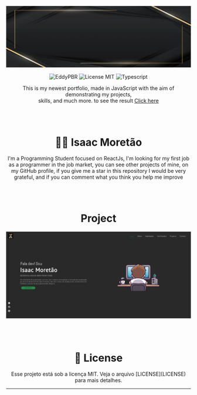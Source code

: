 <img src='./assets/VidioRedme.gif' />

<p align="center">
  <img alt="EddyPBR" src="https://img.shields.io/badge/Developed%20by%3A-IsaacMoretao-%23DD3B3F" />
  <img alt="License MIT" src="https://img.shields.io/badge/License-MIT-%2398C611" />
  <img alt="Typescript" src="https://img.shields.io/badge/Main%20lenguage-Html-%232F74C0" /> <br />
</p> 
<p align="center">
This is my newest portfolio, made in JavaScript with the aim of demonstrating my projects, <br/>
skills, and much more. to see the result <a href='https://isaacmoretao.github.io/portafolio-main/'> Click here </a>
</p>

<br/><br/>

<h1 align="center">
  🙋‍♂️ Isaac Moretão 
</h1>

<p align="center">
  I'm a Programming Student focused on ReactJs, I'm looking for my first job 
  as a programmer in the job market, you can see other projects of mine, on my GitHub profile,
  if you give me a star in this repository I would be very grateful, and if you can comment what you think you help me improve <br />
</p>

<br/><br/>

<h1 align="center">
  Project 
</h1>

<img src='./assets/images/Web.png'>



<br/><br/>

<h1 align="center">
  📝 License
</h1>

<p align="center">
  Esse projeto está sob a licença MIT. Veja o arquivo [LICENSE](LICENSE) para mais detalhes.
</p>

---